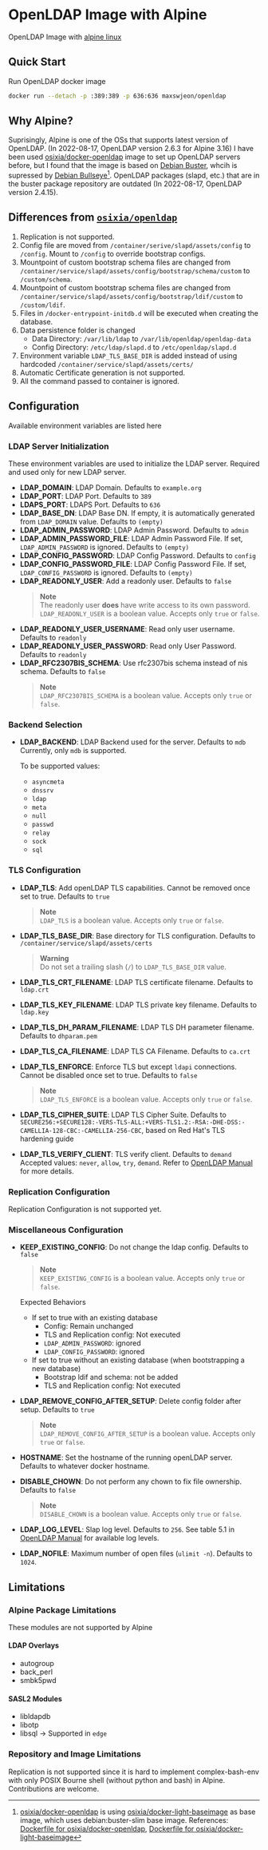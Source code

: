 # OpenLDAP Image with Alpine

OpenLDAP Image with [alpine linux](https://www.alpinelinux.org/)

## Quick Start

Run OpenLDAP docker image

```bash
docker run --detach -p :389:389 -p 636:636 maxswjeon/openldap
```

## Why Alpine?

Suprisingly, Alpine is one of the OSs that supports latest version of OpenLDAP. (In 2022-08-17, OpenLDAP version 2.6.3 for Alpine 3.16) I have been used [osixia/docker-openldap](https://github.com/osixia/docker-openldap) image to set up OpenLDAP servers before, but I found that the image is based on [Debian Buster](https://www.debian.org/releases/buster/), whcih is supressed by [Debian Bullseye](https://www.debian.org/releases/bullseye/)[^1]. OpenLDAP packages (slapd, etc.) that are in the buster package repository are outdated (In 2022-08-17, OpenLDAP version 2.4.15).

## Differences from [`osixia/openldap`](https://github.com/osixia/openldap)

1. Replication is not supported.
2. Config file are moved from `/container/serive/slapd/assets/config` to `/config`. Mount to `/config` to override bootstrap configs.
3. Mountpoint of custom bootstrap schema files are changed from `/container/service/slapd/assets/config/bootstrap/schema/custom` to `/custom/schema`.
4. Mountpoint of custom bootstrap schema files are changed from `/container/service/slapd/assets/config/bootstrap/ldif/custom` to `/custom/ldif`.
5. Files in `/docker-entrypoint-initdb.d` will be executed when creating the database.
6. Data persistence folder is changed
   - Data Directory: `/var/lib/ldap` to `/var/lib/openldap/openldap-data`
   - Config Directory: `/etc/ldap/slapd.d` to `/etc/openldap/slapd.d`
7. Environment variable `LDAP_TLS_BASE_DIR` is added instead of using hardcoded `/container/service/slapd/assets/certs/`
8. Automatic Certificate generation is not supported.
9. All the command passed to container is ignored.

## Configuration

Available environment variables are listed here

### LDAP Server Initialization

These environment variables are used to initialize the LDAP server. Required and used only for new LDAP server.

- **LDAP_DOMAIN**: LDAP Domain. Defaults to `example.org`
- **LDAP_PORT**: LDAP Port. Defaults to `389`
- **LDAPS_PORT**: LDAPS Port. Defaults to `636`
- **LDAP_BASE_DN**: LDAP Base DN. If empty, it is automatically generated from `LDAP_DOMAIN` value. Defaults to `(empty)`
- **LDAP_ADMIN_PASSWORD**: LDAP Admin Password. Defaults to `admin`
- **LDAP_ADMIN_PASSWORD_FILE**: LDAP Admin Password File. If set, `LDAP_ADMIN_PASSWORD` is ignored. Defaults to `(empty)`
- **LDAP_CONFIG_PASSWORD**: LDAP Config Password. Defaults to `config`
- **LDAP_CONFIG_PASSWORD_FILE**: LDAP Config Password File. If set, `LDAP_CONFIG_PASSWORD` is ignored. Defaults to `(empty)`
- **LDAP_READONLY_USER**: Add a readonly user. Defaults to `false`
  > **Note**  
  > The readonly user **does** have write access to its own password.  
  > `LDAP_READONLY_USER` is a boolean value. Accepts only `true` or `false`.
- **LDAP_READONLY_USER_USERNAME**: Read only user username. Defaults to `readonly`
- **LDAP_READONLY_USER_PASSWORD**: Read only User Password. Defaults to `readonly`
- **LDAP_RFC2307BIS_SCHEMA**: Use rfc2307bis schema instead of nis schema. Defaults to `false`
  > **Note**  
  > `LDAP_RFC2307BIS_SCHEMA` is a boolean value. Accepts only `true` or `false`.

### Backend Selection

- **LDAP_BACKEND**: LDAP Backend used for the server. Defaults to `mdb`
  Currently, only `mdb` is supported.

  To be supported values:

  - `asyncmeta`
  - `dnssrv`
  - `ldap`
  - `meta`
  - `null`
  - `passwd`
  - `relay`
  - `sock`
  - `sql`

### TLS Configuration

- **LDAP_TLS**: Add openLDAP TLS capabilities. Cannot be removed once set to true. Defaults to `true`

  > **Note**  
  > `LDAP_TLS` is a boolean value. Accepts only `true` or `false`.

- **LDAP_TLS_BASE_DIR**: Base directory for TLS configuration. Defaults to `/container/service/slapd/assets/certs`
  > **Warning**  
  > Do not set a trailing slash (`/`) to `LDAP_TLS_BASE_DIR` value.
- **LDAP_TLS_CRT_FILENAME**: LDAP TLS certificate filename. Defaults to `ldap.crt`
- **LDAP_TLS_KEY_FILENAME**: LDAP TLS private key filename. Defaults to `ldap.key`
- **LDAP_TLS_DH_PARAM_FILENAME**: LDAP TLS DH parameter filename. Defaults to `dhparam.pem`
- **LDAP_TLS_CA_FILENAME**: LDAP TLS CA Filename. Defaults to `ca.crt`
- **LDAP_TLS_ENFORCE**: Enforce TLS but except `ldapi` connections. Cannot be disabled once set to true. Defaults to `false`

  > **Note**  
  > `LDAP_TLS_ENFORCE` is a boolean value. Accepts only `true` or `false`.

- **LDAP_TLS_CIPHER_SUITE**: LDAP TLS Cipher Suite. Defaults to `SECURE256:+SECURE128:-VERS-TLS-ALL:+VERS-TLS1.2:-RSA:-DHE-DSS:-CAMELLIA-128-CBC:-CAMELLIA-256-CBC`, based on Red Hat's TLS hardening guide
- **LDAP_TLS_VERIFY_CLIENT**: TLS verify client. Defaults to `demand`
  Accepted values: `never`, `allow`, `try`, `demand`. Refer to [OpenLDAP Manual](https://www.openldap.org/doc/admin24/tls.html) for more details.

### Replication Configuration

Replication Configuration is not supported yet.

### Miscellaneous Configuration

- **KEEP_EXISTING_CONFIG**: Do not change the ldap config. Defaults to `false`

  > **Note**  
  > `KEEP_EXISTING_CONFIG` is a boolean value. Accepts only `true` or `false`.

  Expected Behaviors

  - If set to true with an existing database
    - Config: Remain unchanged
    - TLS and Replication config: Not executed
    - `LDAP_ADMIN_PASSWORD`: ignored
    - `LDAP_CONFIG_PASSWORD`: ignored
  - If set to true without an existing database (when bootstrapping a new database)
    - Bootstrap ldif and schema: not be added
    - TLS and Replication config: Not executed

- **LDAP_REMOVE_CONFIG_AFTER_SETUP**: Delete config folder after setup. Defaults to `true`

  > **Note**  
  > `LDAP_REMOVE_CONFIG_AFTER_SETUP` is a boolean value. Accepts only `true` or `false`.

- **HOSTNAME**: Set the hostname of the running openLDAP server. Defaults to whatever docker hostname.
- **DISABLE_CHOWN**: Do not perform any chown to fix file ownership. Defaults to `false`

  > **Note**  
  > `DISABLE_CHOWN` is a boolean value. Accepts only `true` or `false`.

- **LDAP_LOG_LEVEL**: Slap log level. Defaults to `256`. See table 5.1 in [OpenLDAP Manual](https://www.openldap.org/doc/admin24/slapdconf2.html) for available log levels.

- **LDAP_NOFILE**: Maximum number of open files (`ulimit -n`). Defaults to `1024`.

## Limitations

### Alpine Package Limitations

These modules are not supported by Alpine

#### LDAP Overlays

- autogroup
- back_perl
- smbk5pwd

#### SASL2 Modules

- libldapdb
- libotp
- libsql -> Supported in `edge`

### Repository and Image Limitations

Replication is not supported since it is hard to implement complex-bash-env with only POSIX Bourne shell (without python and bash) in Alpine. Contributions are welcome.

[^1]: [osixia/docker-openldap](https://github.com/osixia/docker-openldap) is using [osixia/docker-light-baseimage](https://github.com/osixia/docker-light-baseimage) as base image, which uses debian:buster-slim base image. References: [Dockerfile for osixia/docker-openldap](https://github.com/osixia/docker-openldap/blob/master/image/Dockerfile), [Dockerfile for osixia/docker-light-baseimage](https://github.com/osixia/docker-light-baseimage/blob/master/image/Dockerfile)
